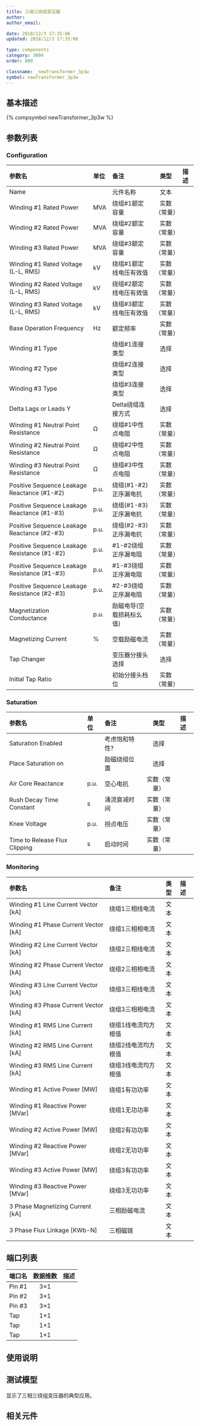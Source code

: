 ```yaml
---
title: 三相三绕组变压器
author: 
author_email:

date: 2018/12/3 17:35:06
updated: 2018/12/3 17:35:06

type: components
category: 3004
order: 800

classname: _newTransformer_3p3w
symbol: newTransformer_3p3w
---
```

## 基本描述
{% compsymbol newTransformer_3p3w %}

## 参数列表
### Configuration
| 参数名 | 单位 | 备注 | 类型 | 描述 |
| :--- | :--- | :--- | :--: | :--- |
| Name |  | 元件名称 | 文本 |  |
| Winding #1 Rated Power | MVA | 绕组#1额定容量 | 实数（常量） |  |
| Winding #2 Rated Power | MVA | 绕组#2额定容量 | 实数（常量） |  |
| Winding #3 Rated Power | MVA | 绕组#3额定容量 | 实数（常量） |  |
| Winding #1 Rated Voltage (L-L, RMS) | kV | 绕组#1额定线电压有效值 | 实数（常量） |  |
| Winding #2 Rated Voltage (L-L, RMS) | kV | 绕组#2额定线电压有效值 | 实数（常量） |  |
| Winding #3 Rated Voltage (L-L, RMS) | kV | 绕组#3额定线电压有效值 | 实数（常量） |  |
| Base Operation Frequency | Hz | 额定频率 | 实数（常量） |  |
| Winding #1 Type |  | 绕组#1连接类型 | 选择 |  |
| Winding #2 Type |  | 绕组#2连接类型 | 选择 |  |
| Winding #3 Type |  | 绕组#3连接类型 | 选择 |  |
| Delta Lags or Leads Y |  | Delta绕组连接方式 | 选择 |  |
| Winding #1 Neutral Point Resistance | Ω | 绕组#1中性点电阻 | 实数（常量） |  |
| Winding #2 Neutral Point Resistance | Ω | 绕组#2中性点电阻 | 实数（常量） |  |
| Winding #3 Neutral Point Resistance | Ω | 绕组#3中性点电阻 | 实数（常量） |  |
| Positive Sequence Leakage Reactance (#1-#2) | p.u. | 绕组(#1-#2)正序漏电抗 | 实数（常量） |  |
| Positive Sequence Leakage Reactance (#1-#3) | p.u. | 绕组(#1-#3)正序漏电抗 | 实数（常量） |  |
| Positive Sequence Leakage Reactance (#2-#3) | p.u. | 绕组(#2-#3)正序漏电抗 | 实数（常量） |  |
| Positive Sequence Leakage Resistance (#1-#2) | p.u. | #1-#2绕组正序漏电阻 | 实数（常量） |  |
| Positive Sequence Leakage Resistance (#1-#3) | p.u. | #1-#3绕组正序漏电阻 | 实数（常量） |  |
| Positive Sequence Leakage Resistance (#2-#3) | p.u. | #2-#3绕组正序漏电阻 | 实数（常量） |  |
| Magnetization Conductance | p.u. | 励磁电导(空载损耗标幺值) | 实数（常量） |  |
| Magnetizing Current | % | 空载励磁电流 | 实数（常量） |  |
| Tap Changer |  | 变压器分接头选择 | 选择 |  |
| Initial Tap Ratio |  | 初始分接头档位 | 实数（常量） |  |

### Saturation
| 参数名 | 单位 | 备注 | 类型 | 描述 |
| :--- | :--- | :--- | :--: | :--- |
| Saturation Enabled |  | 考虑饱和特性? | 选择 |  |
| Place Saturation on |  | 励磁绕组位置 | 选择 |  |
| Air Core Reactance | p.u. | 空心电抗 | 实数（常量） |  |
| Rush Decay Time Constant | s | 涌流衰减时间 | 实数（常量） |  |
| Knee Voltage | p.u. | 拐点电压 | 实数（常量） |  |
| Time to Release Flux Clipping | s | 启动时间 | 实数（常量） |  |

### Monitoring
| 参数名 | 备注 | 类型 | 描述 |
| :--- | :--- | :--: | :--- |
| Winding #1 Line Current Vector \[kA\] | 绕组1三相线电流 | 文本 |  |
| Winding #1 Phase Current Vector \[kA\] | 绕组1三相相电流 | 文本 |  |
| Winding #2 Line Current Vector \[kA\] | 绕组2三相线电流 | 文本 |  |
| Winding #2 Phase Current Vector \[kA\] | 绕组2三相相电流 | 文本 |  |
| Winding #3 Line Current Vector \[kA\] | 绕组3三相线电流 | 文本 |  |
| Winding #3 Phase Current Vector \[kA\] | 绕组3三相相电流 | 文本 |  |
| Winding #1 RMS Line Current \[kA\] | 绕组1线电流均方根值 | 文本 |  |
| Winding #2 RMS Line Current \[kA\] | 绕组2线电流均方根值 | 文本 |  |
| Winding #3 RMS Line Current \[kA\] | 绕组3线电流均方根值 | 文本 |  |
| Winding #1 Active Power \[MW\] | 绕组1有功功率 | 文本 |  |
| Winding #1 Reactive Power \[MVar\] | 绕组1无功功率 | 文本 |  |
| Winding #2 Active Power \[MW\] | 绕组2有功功率 | 文本 |  |
| Winding #2 Reactive Power \[MVar\] | 绕组2无功功率 | 文本 |  |
| Winding #3 Active Power \[MW\] | 绕组3有功功率 | 文本 |  |
| Winding #3 Reactive Power \[MVar\] | 绕组3无功功率 | 文本 |  |
| 3 Phase Magnetizing Current \[kA\] | 三相励磁电流 | 文本 |  |
| 3 Phase Flux Linkage \[KWb-N\] | 三相磁链 | 文本 |  |


## 端口列表

| 端口名 | 数据维数 | 描述 |
| :--- | :--:  | :--- |
| Pin #1 | 3×1 | |                   
| Pin #2 | 3×1 | |                   
| Pin #3 | 3×1 | |                   
| Tap | 1×1 | |                   
| Tap | 1×1 | |                   
| Tap | 1×1 | |                   

## 使用说明


## 测试模型
[<test name>](<test link>)显示了三相三绕组变压器的典型应用。

## 相关元件


